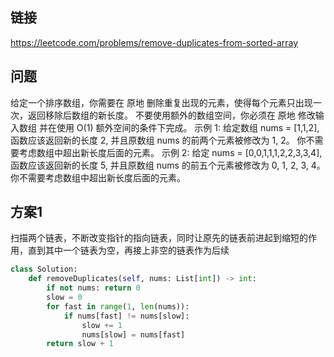 ## 链接

https://leetcode.com/problems/remove-duplicates-from-sorted-array

## 问题

给定一个排序数组，你需要在 原地 删除重复出现的元素，使得每个元素只出现一次，返回移除后数组的新长度。
不要使用额外的数组空间，你必须在 原地 修改输入数组 并在使用 O(1) 额外空间的条件下完成。
示例  1:
给定数组 nums = [1,1,2],
函数应该返回新的长度 2, 并且原数组 nums 的前两个元素被修改为 1, 2。
你不需要考虑数组中超出新长度后面的元素。 示例  2:
给定 nums = [0,0,1,1,1,2,2,3,3,4],
函数应该返回新的长度 5, 并且原数组 nums 的前五个元素被修改为 0, 1, 2, 3, 4。
你不需要考虑数组中超出新长度后面的元素。

## 方案1

扫描两个链表，不断改变指针的指向链表，同时让原先的链表前进起到缩短的作用，直到其中一个链表为空，再接上非空的链表作为后续

```python
class Solution:
    def removeDuplicates(self, nums: List[int]) -> int:
        if not nums: return 0
        slow = 0
        for fast in range(1, len(nums)):
            if nums[fast] != nums[slow]:
                slow += 1
                nums[slow] = nums[fast]
        return slow + 1
```
